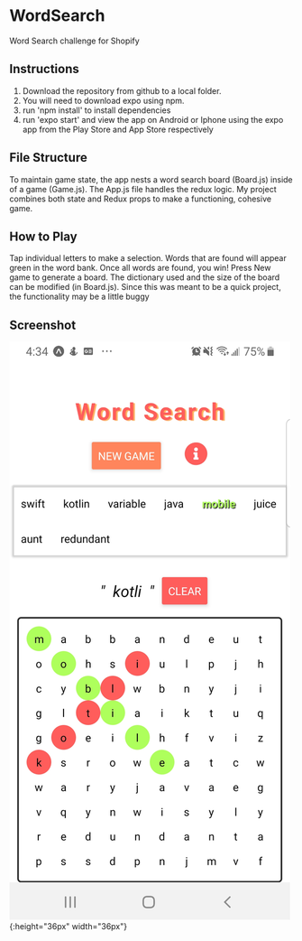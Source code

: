 # WordSearch
Word Search challenge for Shopify

## Instructions
1. Download the repository from github to a local folder. 
2. You will need to download expo using npm. 
3. run 'npm install' to install dependencies
4. run 'expo start' and view the app on Android or Iphone using the expo app from the Play Store and App Store respectively

## File Structure
To maintain game state, the app nests a word search board (Board.js) inside of a game (Game.js). The App.js file handles the redux logic. 
My project combines both state and Redux props to make a functioning, cohesive game. 

## How to Play
Tap individual letters to make a selection. Words that are found will appear green in the word bank. Once all words are found, you win!
Press New game to generate a board.
The dictionary used and the size of the board can be modified (in Board.js). Since this was meant to be a quick project, the functionality may be a little buggy

## Screenshot
![Screenshot](src/images/Screenshot.jpg){:height="36px" width="36px"}
